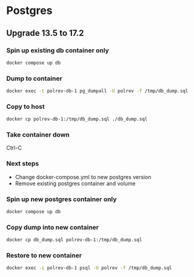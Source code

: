 # Postgres

## Upgrade 13.5 to 17.2

### Spin up existing db container only

```bash
docker compose up db
```

### Dump to container

```bash
docker exec -t polrev-db-1 pg_dumpall -U polrev -f /tmp/db_dump.sql
```

### Copy to host

```bash
docker cp polrev-db-1:/tmp/db_dump.sql ./db_dump.sql
```

### Take container down
Ctrl-C

### Next steps
- Change docker-compose.yml to new postgres version
- Remove existing postgres container and volume

### Spin up new postgres container only

```bash
docker compose up db
```

### Copy dump into new container

```bash
docker cp db_dump.sql polrev-db-1:/tmp/db_dump.sql
```

### Restore to new container

```bash
docker exec -i polrev-db-1 psql -U polrev -f /tmp/db_dump.sql
```